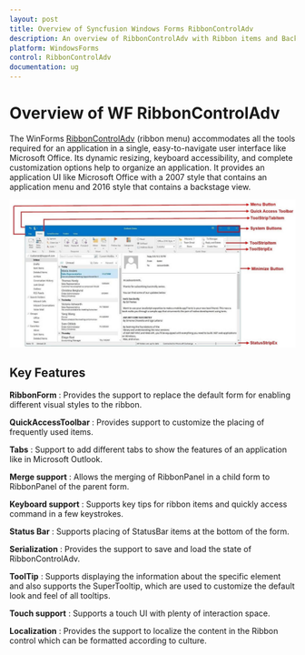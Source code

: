 ```yaml
---
layout: post
title: Overview of Syncfusion Windows Forms RibbonControlAdv
description: An overview of RibbonControlAdv with Ribbon items and Backstage to give a Ribbon like UI appearance with the updated Visual styles
platform: WindowsForms
control: RibbonControlAdv 
documentation: ug
---
```


# Overview of WF RibbonControlAdv

The WinForms [RibbonControlAdv](https://help.syncfusion.com/cr/windowsforms/Syncfusion.Windows.Forms.Tools.RibbonControlAdv.html) (ribbon menu) accommodates all the tools required for an application in a single, easy-to-navigate user interface like Microsoft Office. Its dynamic resizing, keyboard accessibility, and complete customization options help to organize an application. It provides an application UI like Microsoft Office with a 2007 style that contains an application menu and 2016 style that contains a backstage view.

![Overview of Syncfusion RibbonControlAdv](OverView_Images/OverView_img1.jpg)

## Key Features

**RibbonForm** : Provides the support to replace the default form for enabling different visual styles to the ribbon.

**QuickAccessToolbar** : Provides support to customize the placing of frequently used items.

**Tabs** : Support to add different tabs to show the features of an application like in Microsoft Outlook.

**Merge support** : Allows the merging of RibbonPanel in a child form to RibbonPanel of the parent form.

**Keyboard support** : Supports key tips for ribbon items and quickly access command in a few keystrokes.

**Status Bar** :  Supports placing of StatusBar items at the bottom of the form.

**Serialization** :  Provides the support to save and load the state of RibbonControlAdv.

**ToolTip** : Supports displaying the information about the specific element and also supports the SuperTooltip, which are used to customize the default look and feel of all tooltips.

**Touch support** : Supports a touch UI with plenty of interaction space. 

**Localization** : Provides the support to localize the content in the Ribbon control which can be formatted according to culture.
